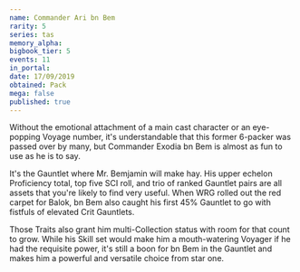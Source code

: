 ```yaml
---
name: Commander Ari bn Bem
rarity: 5
series: tas
memory_alpha:
bigbook_tier: 5
events: 11
in_portal:
date: 17/09/2019
obtained: Pack
mega: false
published: true
---
```


Without the emotional attachment of a main cast character or an eye-popping Voyage number, it's understandable that this former 6-packer was passed over by many, but Commander Exodia bn Bem is almost as fun to use as he is to say.

It's the Gauntlet where Mr. Bemjamin will make hay. His upper echelon Proficiency total, top five SCI roll, and trio of ranked Gauntlet pairs are all assets that you're likely to find very useful. When WRG rolled out the red carpet for Balok, bn Bem also caught his first 45% Gauntlet to go with fistfuls of elevated Crit Gauntlets.

Those Traits also grant him multi-Collection status with room for that count to grow. While his Skill set would make him a mouth-watering Voyager if he had the requisite power, it's still a boon for bn Bem in the Gauntlet and makes him a powerful and versatile choice from star one.
